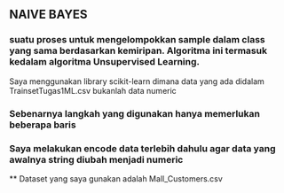 ## NAIVE BAYES

### suatu proses untuk mengelompokkan sample dalam class yang sama berdasarkan kemiripan. Algoritma ini termasuk kedalam algoritma Unsupervised Learning.
Saya menggunakan library scikit-learn dimana data yang ada didalam TrainsetTugas1ML.csv bukanlah data numeric
### Sebenarnya langkah yang digunakan hanya memerlukan beberapa baris

### Saya melakukan encode data terlebih dahulu agar data yang awalnya string diubah menjadi numeric

** Dataset yang saya gunakan adalah Mall_Customers.csv
